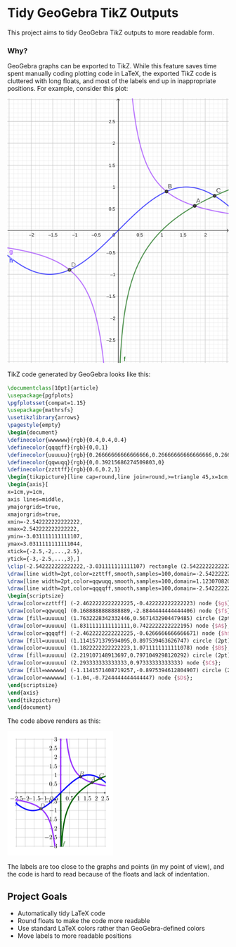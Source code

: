 # Tidy GeoGebra TikZ Outputs

This project aims to tidy GeoGebra TikZ outputs to more readable form.

### Why?

GeoGebra graphs can be exported to TikZ. While this feature saves time spent manually coding plotting code in LaTeX, the exported TikZ code is cluttered with long floats, and most of the labels end up in inappropriate positions. For example, consider this plot:

![sample-output](./images/sample.png)

TikZ code generated by GeoGebra looks like this:

```latex
\documentclass[10pt]{article}
\usepackage{pgfplots}
\pgfplotsset{compat=1.15}
\usepackage{mathrsfs}
\usetikzlibrary{arrows}
\pagestyle{empty}
\begin{document}
\definecolor{wwwwww}{rgb}{0.4,0.4,0.4}
\definecolor{qqqqff}{rgb}{0,0,1}
\definecolor{uuuuuu}{rgb}{0.26666666666666666,0.26666666666666666,0.26666666666666666}
\definecolor{qqwuqq}{rgb}{0,0.39215686274509803,0}
\definecolor{zzttff}{rgb}{0.6,0.2,1}
\begin{tikzpicture}[line cap=round,line join=round,>=triangle 45,x=1cm,y=1cm]
\begin{axis}[
x=1cm,y=1cm,
axis lines=middle,
ymajorgrids=true,
xmajorgrids=true,
xmin=-2.542222222222222,
xmax=2.542222222222222,
ymin=-3.031111111111107,
ymax=3.0311111111111044,
xtick={-2.5,-2,...,2.5},
ytick={-3,-2.5,...,3},]
\clip(-2.542222222222222,-3.031111111111107) rectangle (2.542222222222222,3.0311111111111044);
\draw[line width=2pt,color=zzttff,smooth,samples=100,domain=-2.542222222222222:2.542222222222222] plot(\x,{1/(\x)});
\draw[line width=2pt,color=qqwuqq,smooth,samples=100,domain=1.1230708203691098e-15:2.542222222222222] plot(\x,{ln((\x))});
\draw[line width=2pt,color=qqqqff,smooth,samples=100,domain=-2.542222222222222:2.542222222222222] plot(\x,{sin(((\x))*180/pi)});
\begin{scriptsize}
\draw[color=zzttff] (-2.4622222222222225,-0.422222222222223) node {$g$};
\draw[color=qqwuqq] (0.1688888888888889,-2.8844444444444406) node {$f$};
\draw [fill=uuuuuu] (1.7632228342332446,0.5671432904479485) circle (2pt);
\draw[color=uuuuuu] (1.8311111111111111,0.7422222222222195) node {$A$};
\draw[color=qqqqff] (-2.4622222222222225,-0.6266666666666671) node {$h$};
\draw [fill=uuuuuu] (1.1141571379594095,0.897539463626747) circle (2pt);
\draw[color=uuuuuu] (1.1822222222222223,1.0711111111111078) node {$B$};
\draw [fill=uuuuuu] (2.219107148913697,0.7971049298120292) circle (2pt);
\draw[color=uuuuuu] (2.293333333333333,0.97333333333333) node {$C$};
\draw [fill=wwwwww] (-1.1141571408719257,-0.8975394612804907) circle (2pt);
\draw[color=wwwwww] (-1.04,-0.7244444444444447) node {$D$};
\end{scriptsize}
\end{axis}
\end{tikzpicture}
\end{document}
```

The code above renders as this:

![sample-rendered](./images/sample-rendered.png)

The labels are too close to the graphs and points (in my point of view), and the code is hard to read because of the floats and lack of indentation.

## Project Goals

- Automatically tidy LaTeX code
- Round floats to make the code more readable
- Use standard LaTeX colors rather than GeoGebra-defined colors
- Move labels to more readable positions